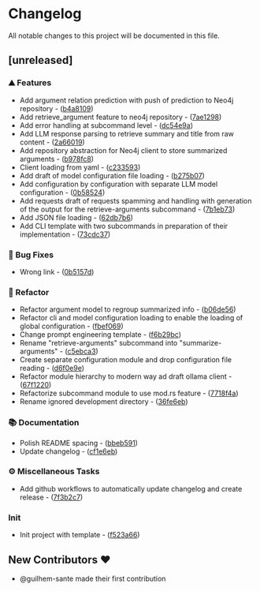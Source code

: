 # Changelog

All notable changes to this project will be documented in this file.

## [unreleased]

### ⛰️  Features

- Add argument relation prediction with push of prediction to Neo4j repository - ([b4a8109](https://github.com/coding-kelps/liaisons/commit/b4a81099e5594cc62b8122f263ad32a35704a48b))
- Add retrieve_argument feature to neo4j repository - ([7ae1298](https://github.com/coding-kelps/liaisons/commit/7ae12985e675df989ff2305b1bc01fa825bac835))
- Add error handling at subcommand level - ([dc54e9a](https://github.com/coding-kelps/liaisons/commit/dc54e9aee1df3949cdff22e7e30b995f81539d2e))
- Add LLM response parsing to retrieve summary and title from raw content - ([2a66019](https://github.com/coding-kelps/liaisons/commit/2a66019f8cdb85a4922320e7d7dccdd61ac172ae))
- Add repository abstraction for Neo4j client to store summarized arguments - ([b978fc8](https://github.com/coding-kelps/liaisons/commit/b978fc8bb5663140339ff25736b1782a3050b3b8))
- Client loading from yaml - ([c233593](https://github.com/coding-kelps/liaisons/commit/c233593610b0c65159fa3674e9fc8cca0a0f8432))
- Add draft of model configuration file loading - ([b275b07](https://github.com/coding-kelps/liaisons/commit/b275b07fe7d37fc26c47691414e5995a9a043727))
- Add configuration by configuration with separate LLM model configuration - ([0b58524](https://github.com/coding-kelps/liaisons/commit/0b5852439cad387ca5a958435b6caf7d1239bf5c))
- Add requests draft of requests spamming and handling with generation of the output for the retrieve-arguments subcommand - ([7b1eb73](https://github.com/coding-kelps/liaisons/commit/7b1eb73c272a1d809760b2b5d7908a04382cf54c))
- Add JSON file loading - ([62db7b6](https://github.com/coding-kelps/liaisons/commit/62db7b686ce5127a967773cd61ac8177b8ca594d))
- Add CLI template with two subcommands in preparation of their implementation - ([73cdc37](https://github.com/coding-kelps/liaisons/commit/73cdc3753fe0b27676b692887840362a7f378f2e))

### 🐛 Bug Fixes

- Wrong link - ([0b5157d](https://github.com/coding-kelps/liaisons/commit/0b5157d9f5e7ff00e53cc821de01383245f92507))

### 🚜 Refactor

- Refactor argument model to regroup summarized info - ([b06de56](https://github.com/coding-kelps/liaisons/commit/b06de5655ee857d303a6794156d6364153c7fb81))
- Refactor cli and model configuration loading to enable the loading of global configuration - ([fbef069](https://github.com/coding-kelps/liaisons/commit/fbef06979497d491a3224a57549309075f6acdda))
- Change prompt engineering template - ([f6b29bc](https://github.com/coding-kelps/liaisons/commit/f6b29bc16c105fa63679c1c07c91ae085a57e7a1))
- Rename "retrieve-arguments" subcommand into "summarize-arguments" - ([c5ebca3](https://github.com/coding-kelps/liaisons/commit/c5ebca3483acbc46f5a706b94df9b11845a4e2c9))
- Create separate configuration module and drop configuration file reading - ([d6f0e9e](https://github.com/coding-kelps/liaisons/commit/d6f0e9e95989f0d3cdad36fd10c6fe2822dac8a2))
- Refactor module hierarchy to modern way ad draft ollama client - ([67f1220](https://github.com/coding-kelps/liaisons/commit/67f12200012e2481c9759525e394e42c6fe974b9))
- Refactorize subcommand module to use mod.rs feature - ([7718f4a](https://github.com/coding-kelps/liaisons/commit/7718f4a577a2dfd5aa6c2b7fcc99ff1084615978))
- Rename ignored development directory - ([36fe6eb](https://github.com/coding-kelps/liaisons/commit/36fe6eb99b04923049f8b2a25af48a9bf0d9acd1))

### 📚 Documentation

- Polish README spacing - ([bbeb591](https://github.com/coding-kelps/liaisons/commit/bbeb59189c97cc059b53151efa2a29f34c887466))
- Update changelog - ([cf1e6eb](https://github.com/coding-kelps/liaisons/commit/cf1e6eba0635bab5bdf9fb57ad2905da23b0264e))

### ⚙️ Miscellaneous Tasks

- Add github workflows to automatically update changelog and create release - ([7f3b2c7](https://github.com/coding-kelps/liaisons/commit/7f3b2c75edf3adc81e853dbcc8f767fc56b113e2))

### Init

- Init project with template - ([f523a66](https://github.com/coding-kelps/liaisons/commit/f523a666e1517689f6d2b0a3830999449c58aa81))

## New Contributors ❤️

* @guilhem-sante made their first contribution

<!-- generated by git-cliff -->
